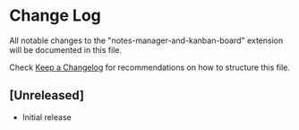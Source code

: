 # Change Log

All notable changes to the "notes-manager-and-kanban-board" extension will be documented in this file.

Check [Keep a Changelog](http://keepachangelog.com/) for recommendations on how to structure this file.

## [Unreleased]

- Initial release